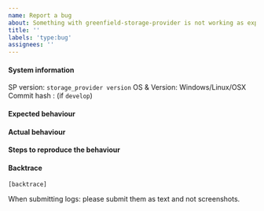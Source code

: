 ```yaml
---
name: Report a bug
about: Something with greenfield-storage-provider is not working as expected
title: ''
labels: 'type:bug'
assignees: ''
---
```


#### System information

SP version: `storage_provider version`
OS & Version: Windows/Linux/OSX
Commit hash : (if `develop`)

#### Expected behaviour


#### Actual behaviour


#### Steps to reproduce the behaviour


#### Backtrace

````
[backtrace]
````

When submitting logs: please submit them as text and not screenshots.